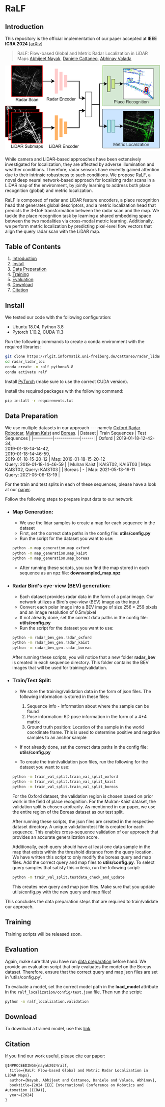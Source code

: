# RaLF
## Introduction
This repository is the official implementation of our paper accepted at **IEEE ICRA 2024** [[arXiv]](https://arxiv.org/pdf/2309.09875.pdf)

>RaLF: Flow-based Global and Metric Radar Localization in LiDAR Maps
>[Abhijeet Nayak](https://github.com/abhijeetknayak), [Daniele Cattaneo](https://rl.uni-freiburg.de/people/cattaneo), [Abhinav Valada](https://rl.uni-freiburg.de/people/valada)

<img src="ralf.png"/>

While camera and LiDAR-based approaches have been extensively investigated for localization, they are affected by adverse illumination and weather conditions. Therefore, radar sensors have recently gained attention due to their intrinsic robustness to such conditions. We propose RaLF, a novel deep neural network-based approach for localizing radar scans in a LiDAR map of the  environment, by jointly learning to address both place recognition (global) and metric localization. 

RaLF is composed of radar and LiDAR feature encoders, a place recognition head that generates global descriptors, and a metric localization head that predicts the 3-DoF transformation between the radar scan and the map. We tackle the place recognition task by learning a shared embedding space between the two modalities via cross-modal metric learning. Additionally, we perform metric localization by predicting pixel-level flow vectors that align the query radar scan with the LiDAR map. 

## Table of Contents
1. [Introduction](#RaLF)
2. [Install](#install)
3. [Data Preparation](#data-preparation)
4. [Training](#training)
5. [Evaluation](#evaluation)
6. [Download](#download)
7. [Citation](#citation)


## Install
We tested our code with the following configuration:

- Ubuntu 18.04, Python 3.8
- Pytorch 1.10.2, CUDA 11.3

Run the following commands to create a conda environment with the required libraries:

```bash
git clone https://rlgit.informatik.uni-freiburg.de/cattaneo/radar_lidar_loc.git
cd radar_lidar_loc
conda create -n ralf python=3.8
conda activate ralf
```

Install [PyTorch](https://pytorch.org/) (make sure to use the correct CUDA version).

Install the required packages with the following command:

```bash
pip install -r requirements.txt
```

## Data Preparation

We use multiple datasets in our approach --- namely [Oxford Radar Robotcar](https://oxford-robotics-institute.github.io/radar-robotcar-dataset/), [Mulran Kaist](https://sites.google.com/view/mulran-pr/dataset) and [Boreas](https://www.boreas.utias.utoronto.ca/#/).
| Dataset   |      Train Sequences      |  Test Sequences |
|----------|-------------|------|
| Oxford |  2019-01-18-12-42-34, <br> 2019-01-18-14-14-42, <br> 2019-01-18-14-46-59, <br>2019-01-18-15-20-12 | Map: 2019-01-18-15-20-12 <br> Query: 2019-01-18-14-46-59 |
| Mulran Kaist |    KAIST02, KAIST03   |   Map: KAIST02, Query: KAIST03 |
| Boreas | - |    Map: 2021-05-13-16-11 <br> Query: 2021-05-06-13-19 |

For the train and test splits in each of these sequences, please have a look at our [paper](https://arxiv.org/pdf/2309.09875.pdf).

Follow the following steps to prepare input data to our network:
- ### **Map Generation**:
  - We use the lidar samples to create a map for each sequence in the dataset
  - First, set the correct data paths in the config file: **utils/config.py**
  - Run the script for the dataset you want to use:
  ```bash
  python -m map_generation.map_oxford
  python -m map_generation.map_kaist
  python -m map_generation.map_boreas
  ```
  - After running these scripts, you can find the map stored in each sequence as an npz file: **downsampled_map.npz**

- ### **Radar Bird's eye-view (BEV) generation**:
  - Each dataset provides radar data in the form of a polar image. Our network utilizes a Bird's eye-view (BEV) image as the input
  - Convert each polar image into a BEV image of size 256 * 256 pixels and an image resolution of 0.5m/pixel
  - If not already done, set the correct data paths in the config file: **utils/config.py**
  - Run the script for the dataset you want to use:
  ```bash
  python -m radar_bev_gen.radar_oxford
  python -m radar_bev_gen.radar_kaist
  python -m radar_bev_gen.radar_boreas
  ```

  After running these scripts, you will notice that a new folder **radar_bev** is created in each sequence directory. This folder contains the BEV images that will be used for training/validation.

- ### **Train/Test Split**:
  - We store the training/validation data in the form of json files. The following information is stored in these files:
    1. Sequence info - Information about where the sample can be found
    2. Pose information: 6D pose information in the form of a 4*4 matrix
    3. Ground truth position: Location of the sample in the world coordinate frame. This is used to determine positive and negative samples to an anchor sample
  - If not already done, set the correct data paths in the config file: **utils/config.py**

  - To create the train/validation json files, run the following for the dataset you want to use:
  ```bash
  python -m train_val_split.train_val_split_oxford
  python -m train_val_split.train_val_split_kaist
  python -m train_val_split.train_val_split_boreas
  ```
  For the Oxford dataset, the validation region is chosen based on prior work in the field of place recognition.
  For the Mulran-Kaist dataset, the validation split is chosen arbitrarily. 
  As mentioned in our paper, we use the entire region of the Boreas dataset as our test split. 

  After running these scripts, the json files are created in the respective dataset directory. A unique validation/test file is created for each sequence. This enables cross-sequence validation of our approach that provides an accurate generalization score.

  Additionally, each query should have at least one data sample in the map that exists within the threshold distance from the query location. 
  We have written this script to only modify the boreas query and map files. Add the correct query and map files to **utils/config.py**. To select query samples that satisfy this criteria, run the following script:
  ```bash
  python -m train_val_split.testdata_check_and_update
  ```
  This creates new query and map json files. Make sure that you update utils/config.py with the new query and map files!

This concludes the data preparation steps that are required to train/validate our approach.

## Training
Training scripts will be released soon.

## Evaluation
Again, make sure that you have run [data preparation](#data-preparation) before hand.
We provide an evaluation script that only evaluates the model on the Boreas dataset. Therefore, ensure that the correct query and map json files are set in 'utils/config.py'.

To evaluate a model, set the correct model path in the **load_model** attribute in the `ralf_localization/config/test.json` file. Then run the script:
```bash
python -m ralf_localization.validation
```

## Download
To download a trained model, use this [link](https://drive.google.com/file/d/1QXIlBwrcO6_LaFBgbAgE2UPr_L6KrjX5/view?usp=sharing)

## Citation
If you find our work useful, please cite our paper:
```
@INPROCEEDINGS{nayak2024ralf,
  title={RaLF: Flow-based Global and Metric Radar Localization in LiDAR Maps},
  author={Nayak, Abhijeet and Cattaneo, Daniele and Valada, Abhinav},
  booktitle={2024 IEEE International Conference on Robotics and Automation (ICRA)},
  year={2024}
}
```
